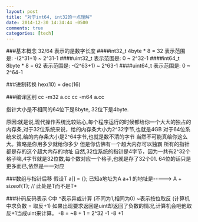 ```yaml
---
layout: post
title: "对于int64, int32的一点理解"
date: 2014-12-30 14:34:44 -0500
comments: true
categories: [tech]
---
```

###基本概念
32/64 表示的是数字长度
####int32\_t 4byte * 8 = 32
表示范围是: -(2^31+1) ~ 2^31-1
####uint32\_t
表示范围是: 0 ~ 2^32-1
####int64\_t 8byte * 8 = 62
表示范围是: -(2^63+1) ~ 2^63-1
####uint64\_t
表示范围是: 0 ~ 2^64-1

###进制转换
hex(10) = dec(16)

###编译区别
cc -m32 a.cc
cc -m64 a.cc

指针大小是不相同的64位下是8byte, 32位下是4byte.

原因:就是说,现代操作系统比较贴心,每个程序运行的时候都给你一个大大的独占的内存条,对于32位系统来说，给的内存条大小为2^32字节,也就是4GB
对于64位系统来说,给的内存条大小是2^64字节,也就是数不清的字节
当然不可能真给你这么大。策略是你用多少就给你多少
但是你仿佛有一个超大内存可以独霸
所有的指针都是存的这个超大内存的地址
自然,32位系统的指针是4字节，因为一共有2^32个格子嘛,4字节就是32位数,每个数对应一个格子,也就是存了32个01.
64位的话只是更多而已,依然是一一对应

###数组与指针后移
假设T a[] = {};
已知a地址为A
a+1 的地址是-----> A + sizeof(T); // 此处是T而不是T\*

###补码反码表示
C中 ^表示异或计算 (不同为1,相同为0)
	  ~表示按位取反 (计算机中求负数 = 取反+1)
		如果出现要求返回是uint却返回了负数的情况,计算机会吧他取反+1当成uint来计算。 -8 = ~8 + 1 = 2^32 -1 -8 +1
